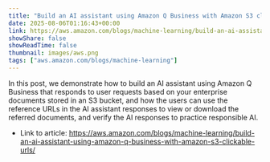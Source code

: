 ```yaml
---
title: "Build an AI assistant using Amazon Q Business with Amazon S3 clickable URLs"
date: 2025-08-06T01:16:43+00:00
link: https://aws.amazon.com/blogs/machine-learning/build-an-ai-assistant-using-amazon-q-business-with-amazon-s3-clickable-urls/
showShare: false
showReadTime: false
thumbnail: images/aws.png
tags: ["aws.amazon.com/blogs/machine-learning"]
---
```

In this post, we demonstrate how to build an AI assistant using Amazon Q Business that responds to user requests based on your enterprise documents stored in an S3 bucket, and how the users can use the reference URLs in the AI assistant responses to view or download the referred documents, and verify the AI responses to practice responsible AI.

- Link to article: https://aws.amazon.com/blogs/machine-learning/build-an-ai-assistant-using-amazon-q-business-with-amazon-s3-clickable-urls/